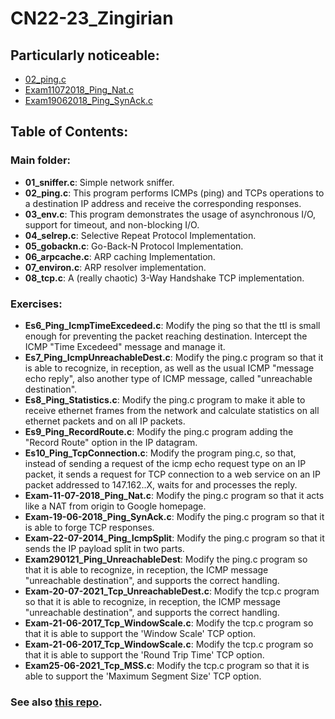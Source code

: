 # CN22-23_Zingirian

## Particularly noticeable:
- [02_ping.c](https://github.com/MMartinelli-hub/CN22-23/blob/main/02_ping.c)
- [Exam11072018_Ping_Nat.c](https://github.com/MMartinelli-hub/CN22-23/blob/main/Exercises/Exam11072018_Ping_Nat.c)
- [Exam19062018_Ping_SynAck.c](https://github.com/MMartinelli-hub/CN22-23/blob/main/Exercises/Exam19062018_Ping_SynAck.c)

## Table of Contents:
### Main folder:
- **01_sniffer.c**: Simple network sniffer.
- **02_ping.c**: This program performs ICMPs (ping) and TCPs operations to a destination IP address and receive the corresponding responses.
- **03_env.c**: This program demonstrates the usage of asynchronous I/O, support for timeout, and non-blocking I/O.
- **04_selrep.c**: Selective Repeat Protocol Implementation.
- **05_gobackn.c**: Go-Back-N Protocol Implementation.
- **06_arpcache.c**: ARP caching Implementation.
- **07_environ.c**: ARP resolver implementation.
- **08_tcp.c**: A (really chaotic) 3-Way Handshake TCP implementation.

### Exercises:
- **Es6_Ping_IcmpTimeExcedeed.c**: Modify the ping so that the ttl is small enough for preventing the packet reaching destination. Intercept the ICMP "Time Excedeed" message and manage it.
- **Es7_Ping_IcmpUnreachableDest.c**: Modify the ping.c program so that it is able to recognize, in reception, as well as the usual ICMP "message echo reply", also another type of ICMP message, called "unreachable destination".
- **Es8_Ping_Statistics.c**: Modify the ping.c program to make it able to receive ethernet frames from the network and calculate statistics on all ethernet packets and on all IP packets.
- **Es9_Ping_RecordRoute.c**: Modify the ping.c program adding the "Record Route" option in the IP datagram.
- **Es10_Ping_TcpConnection.c**: Modify the program ping.c, so that, instead of sending a request of the icmp echo request type on an IP packet, it sends a request for TCP connection to a web service on an IP packet addressed to 147.162..X, waits for and processes the reply.
- **Exam-11-07-2018_Ping_Nat.c**: Modify the ping.c program so that it acts like a NAT from origin to Google homepage.
- **Exam-19-06-2018_Ping_SynAck.c**: Modify the ping.c program so that it is able to forge TCP responses.
- **Exam-22-07-2014_Ping_IcmpSplit**: Modify the ping.c program so that it sends the IP payload split in two parts.
- **Exam290121_Ping_UnreachableDest**: Modify the ping.c program so that it is able to recognize, in reception, the ICMP message "unreachable destination", and supports the correct handling.
- **Exam-20-07-2021_Tcp_UnreachableDest.c**: Modify the tcp.c program so that it is able to recognize, in reception, the ICMP message "unreachable destination", and supports the correct handling.
- **Exam-21-06-2017_Tcp_WindowScale.c**: Modify the tcp.c program so that it is able to support the 'Window Scale' TCP option.
- **Exam-21-06-2017_Tcp_WindowScale.c**: Modify the tcp.c program so that it is able to support the 'Round Trip Time' TCP option.
- **Exam25-06-2021_Tcp_MSS.c**: Modify the tcp.c program so that it is able to support the 'Maximum Segment Size' TCP option.
 
### See also [this repo](https://github.com/nicomazz/ComputerNetworks-unipd2018).